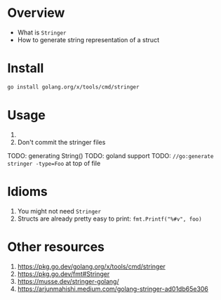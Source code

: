 # Overview
- What is `Stringer`
- How to generate string representation of a struct


# Install
```sh
go install golang.org/x/tools/cmd/stringer
```


# Usage
1.
1. Don't commit the stringer files

TODO: generating String()
TODO: goland support
TODO: `//go:generate stringer -type=Foo` at top of file


# Idioms
1. You might not need `Stringer`
1. Structs are already pretty easy to print: `fmt.Printf("%#v", foo)`


# Other resources
1. https://pkg.go.dev/golang.org/x/tools/cmd/stringer
1. https://pkg.go.dev/fmt#Stringer
1. https://musse.dev/stringer-golang/
1. https://arjunmahishi.medium.com/golang-stringer-ad01db65e306
